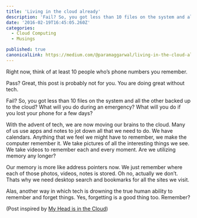 ```yaml
---
title: 'Living in the cloud already'
description: 'Fail? So, you got less than 10 files on the system and all the other backed up to the cloud? What will you do during an emergency? What will you do if you lost your phone for a few days? With the…'
date: '2016-02-19T16:45:05.260Z'
categories:
  - Cloud Computing
  - Musings

published: true
canonicalLink: https://medium.com/@paramaggarwal/living-in-the-cloud-already-45564ee045a7
---
```


Right now, think of at least 10 people who’s phone numbers you remember.

Pass? Great, this post is probably not for you. You are doing great without tech.

Fail? So, you got less than 10 files on the system and all the other backed up to the cloud? What will you do during an emergency? What will you do if you lost your phone for a few days?

With the advent of tech, we are now moving our brains to the cloud. Many of us use apps and notes to jot down all that we need to do. We have calendars. Anything that we feel we might have to remember, we make the computer remember it. We take pictures of all the interesting things we see. We take videos to remember each and every moment. Are we utilizing memory any longer?

Our memory is more like address pointers now. We just remember where each of those photos, videos, notes is stored. Oh no, actually we don’t. Thats why we need desktop search and bookmarks for all the sites we visit.

Alas, another way in which tech is drowning the true human ability to remember and forget things. Yes, forgetting is a good thing too. Remember?

(Post inspired by [My Head is in the Cloud](http://t.umblr.com/redirect?z=http%3A%2F%2Ftweetagewasteland.com%2F2010%2F03%2Fmy-head-is-in-the-cloud%2F&t=NzgwMDk1YzhjMGI1MjUyNWQ4YWE0ODY4M2Q5MDBlZmQ2NDljMTYxYixaU3JnQkpQWA%3D%3D))
